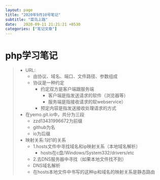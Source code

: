 ```yaml
---
layout: page
title: "2020年9月10号笔记"
subtitle: "菜鸟上路"
date:   2020-09-11 21:21:21 +0530
categories: ["笔记文章"]
---
```

# php学习笔记
> - URL:
>    - 由协议、域名、端口、文件路径、参数组成
>    - 协议是一种约定
>      - 约定双方是客户端跟服务端
>        - 客户端是指发送请求的软件（浏览器等）
>        - 服务端是指接收请求的软webservice）
>      - 预定内容是指发送接收处理请求的方式
> - 在yemo.git.io中，共分为三段
>    - zzd13431996672为前缀
>    - github为名
>    - io为后缀
> - 映射关系:1对1的关系
>   - 1.hosts文件中寻找域名和ip映射关系（本地域名解析）
>     - hosts在c盘/Windows/System332/drivers/etc
>   - 2.去DNS服务器中寻找（如果本地文件找不到）   
>    - DNS域名解析
>   - 在hosts本地文件中书写的这种ip和域名的映射关系是静态路由